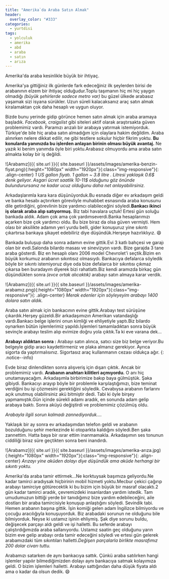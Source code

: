 ```yaml
---
title: "Amerika`da Araba Satın Almak"
header:
  overlay_color: "#333"
categories:
  - yurtdisi
tags:
  - yolculuk
  - amerika
  - abd
  - araba
  - satın
  - arıza
---
```


Amerika'da araba kesinlikle büyük bir ihtiyaç.

Amerika'ya gittiğiniz ilk günlerde fark edeceğiniz ilk şeylerden birisi de arabanının elzem bir ihtiyaç olduğudur.Toplu taşımanın hiç mi hiç yaygın olmadığı *(büyük şehirlerde sadece metro var)* bu güzel ülkede arabasız yaşamak sizi isyana sürükler. Uzun süreli kalacaksanız araç satın almak kiralamaktan çok daha hesaplı ve uygun oluyor.

Bizde bunu yerinde gidip görünce hemen satın almak için araba aramaya başladık. *Facebook, craigslist* gibi siteleri aktif olarak araştırsakta güven problemimiz vardı. Paramızı arızalı bir arabaya yatırmak istemiyorduk. Türkiye'de bile hiç araba satın almadığım için olaylara hakim değildim. Araba alınırken nelere dikkat edilir, ne gibi testlere sokulur hiçbir fikrim yoktu. **Bu konularda yanınızda bu işlerden anlayan birinin olması büyük avantaj.** Ne yazık ki benim yanımda öyle biri yoktu.Arabasız olmuyordu ama araba satın almakta kolay bir iş değildi.

![Arabamız]({{ site.url }}{{ site.baseurl }}/assets/images/amerika-benzin-fiyat.png){:height="1080px" width="1920px"}{:class="img-responsive"}{: .align-center}
*1 US gallon fiyatı. 1 gallon ~ 3.8 litre . Litresi yaklaşık 0.6$ denk geliyor. Asgari ücret saatlik 10-11$ olduğunu göz önünde bulundurursanız ne kadar ucuz olduğunu daha net anlayabilirsiniz.*

Arkadaşlarımla kara kara düşünüyorduk.Bu esnada diğer ev arkadaşım geldi ve banka hesabı açtırırken görevliyle muhabbet esnasında araba konusunu dile getirdiğini, görevlinin bize yardımcı olabileceğini söyledi.**Bankacı ikinci iş olarak araba alıp satıyormuş.** Biz tabi havalara uçtuk! Ertesi gün soluğu bankada aldık. Adam çok ama çok yardımseverdi.Banka hesaplarımızı açarken bize çok yardımcı oldu. Bu bize biraz da olsa güven vermişti. Hem olası bir aksilikte adamın yeri yurdu belli, gider konuşuruz yine sıkıntı çıkartırsa bankaya şikayet edebiliriz diye düşündük.Herşeye hazırlıklıyız. :smile:

Bankada buluşup daha sonra adamın evine gittik.Evi 3 katlı bahçesi ve garajı olan bir evdi.Salonda bilardo masası ve sinevizyon vardı. Bize garajda 3 tane araba gösterdi. Biz en hesaplı olanı 2006 model Chevrolet'i seçtik.Bizim en büyük korkumuz arabanın sıkıntısız olmasıydı. Bankacıya defalarca söyledik böyle bir sıkıntı istemiyoruz diye oda bize defalarca bir sıkıntısı çıkmaz çıkarsa ben buradayım diyerek bizi rahatlattı.Biz kendi aramızda birkaç gün düşündükten sonra *(evce ortak alıcaktık)* arabayı satın almaya karar verdik.

![Arabamız]({{ site.url }}{{ site.baseurl }}/assets/images/amerika-arabamız.png){:height="1080px" width="1920px"}{:class="img-responsive"}{: .align-center}
*Merak edenler için söyleyeyim arabayı 1400 dolara satın aldık.*

Araba satın almak için bankacının evine gittik.Arabayı test sürüşüne çıkardık.Herşey güzeldi.Bir arkadaşımızın Amerikan vatandaşlığı vardı.Bankacı belge işlerini onun kimliği ve ehliyetiyle yaptı.Biz bilardo oynarken bütün işlemlerimiz yapıldı.İşlemleri tamamladıktan sonra büyük sevinçle arabayı teslim alıp evimize doğru yola çıktık.Ta ki eve varana dek...

**Arabayı aldıktan sonra :** Arabayı satın alınca, satıcı size biz belge veriyor.Bu belgeyle gidip aracı kaydettirmeniz ve plaka almanız gerekiyor. Ayrıca sigorta da yaptırmalısınız. Sigortasız araç kullanmanın cezası oldukça ağır.
{: .notice--info}

Evde biraz dinlendikten sonra alışveriş için dışarı çıktık. Ancak bir problemimiz vardı. **Arabanın anahtarı kilitleri açmıyordu.** O anı hiç unutamayacağım. Arkadaşımla birbirimize bakıp baya gülmüştük. Şaka gibiydi. Bankacıyı arayıp böyle bir problemle karşılaştığımızı, bize teminat verdiğini bu işi çözmesini gerektiğini söyledik. Cevabıysa arabanın farlarını açık unutmuş olabilirsiniz akü bitmiştir dedi. Tabi ki öyle birşey yapmamıştık.Gün içinde sürekli adamı aradık, en sonunda adam gelip arabaya baktı. Sonra aküyü değiştirdi ve problemimiz çözülmüş oldu.

*Arabayla ilgili sorun kalmadı zannediyorduk....*

Yaklaşık bir ay sonra ev arkadaşımdan telefon geldi ve arabanın bozulduğunu şehir merkezinde ki otoparkta kaldığını söyledi.Ben şaka zannettim. Hatta baya bir ısrar ettim inanmamakla. Arkadaşımın ses tonunun ciddiliği biraz süre geçtikten sonra beni inandırdı.

![Arabamız]({{ site.url }}{{ site.baseurl }}/assets/images/amerika-arıza.jpg){:height="1080px" width="1920px"}{:class="img-responsive"}{: .align-center}
*Arızayı yine aküden dolayı diye düşündük ama aküde herhangi bir sıkıntı yoktu.*

Amerika'da araba tamir ettirmek...Ne korktuysak başımıza geliyordu.Ne kadar tamirci aradıysak hiçbirinin mobil hizmeti yoktu.Mecbur çekici çağırıp arabayı tamirciye götürecektik ki bu bizim için büyük bir masraf olacaktı.2 gün kadar tamirci aradık, çevremizdeki insanlardan yardım istedik. Tam umudumuzun bittiği yerde bir tanıdığımız bize yardım edebileceğini, aile dostları bir araba tamircisiyle konuşup anlaştığını söyledi. Sevindik tabi. Hemen arabanın başına gittik. İşin komiği gelen adam İngilizce bilmiyordu ve çocuğu aracılığıyla konuşuyorduk. Biz arabadaki sorunun ne olduğunu bile bilmiyorduk. Neyse ki ustamız işinin ehliymiş. Şak diye sorunu buldu, değişecek parçayı aldı geldi ve işi halletti. Bu seferde arabayı çalıştırdığımızda araba sallanıyordu. Ustamız saatin geç olduğunu yarın bizim eve gelip arabayı orda tamir edeceğini söyledi ve ertesi gün gelerek arabamızdaki tüm sıkıntıları halletti.*Değişen parçalarla birlikte masrafımız 200 dolar civarı tuttu.*


Arabamızı satarken de aynı bankacıya sattık. Çünkü araba satılırken hangi işlemler yapılır bilmediğimizden dolayı aynı bankacıya satmak kolayımıza geldi. O bizim işlemleri halletti. Arabayı sattığından daha düşük fiyata aldı ama o kadar da olsun dedik. :smile:
